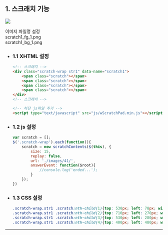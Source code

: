 ## 1. 스크래치 기능

<img src="https://user-images.githubusercontent.com/95833863/185741341-d1ba9c05-d4f2-4511-b42e-575d94ca1541.jpg">

이미지 파일명 설정</br>
scratch1_fg_1.png</br>
scratch1_bg_1.png</br>

* ### 1.1 XHTML 설정
    ```html
    <!-- 스크래치 -->
    <div class="scratch-wrap str1" data-name="scratch1">
        <span class="scratch"></span>
        <span class="scratch"></span>
        <span class="scratch"></span>
        <span class="scratch"></span>
    </div>
    <!-- 스크래치 -->

    <!-- 하단 js파일 추가 -->
    <script type="text/javascript" src="js/wScratchPad.min.js"></script>
    ```
    
* ### 1.2 js 설정
    ```javascript
    var scratch = [];
    $('.scratch-wrap').each(function(){
        scratch = new scratchContents($(this), {
            size: 15,
            replay: false,
            url: './images/41/',
            answerEvent: function($root){
                //console.log('ended...');
            }
        });
    })
    ```

* ### 1.3 CSS 설정
    ```css
    .scratch-wrap.str1 .scratch:nth-child(1){top: 530px; left: 78px; width: 142px; height: 139px;}
    .scratch-wrap.str1 .scratch:nth-child(2){top: 710px; left: 270px; width: 443px; height: 215px;}
    .scratch-wrap.str1 .scratch:nth-child(3){top: 530px; left: 280px; width: 169px; height: 145px;}
    .scratch-wrap.str1 .scratch:nth-child(4){top: 400px; left: 480px; width: 169px; height: 145px;}
    ```
***











